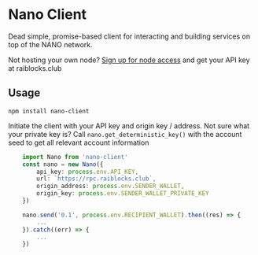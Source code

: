# Nano Client

Dead simple, promise-based client for interacting and building services on top of the NANO network.

Not hosting your own node? [Sign up for node access](https://www.raiblocks.club/node-api) and get your API key at raiblocks.club

## Usage

`npm install nano-client`

Initiate the client with your API key and origin key / address.
Not sure what your private key is? Call `nano.get_deterministic_key()` with the account seed to get all relevant account information

```typescript
    import Nano from 'nano-client'
    const nano = new Nano({
        api_key: process.env.API_KEY,
        url: `https://rpc.raiblocks.club`,
        origin_address: process.env.SENDER_WALLET,
        origin_key: process.env.SENDER_WALLET_PRIVATE_KEY
    })

    nano.send('0.1', process.env.RECIPIENT_WALLET).then((res) => {
        ...
    }).catch((err) => {
        ...
    })
```
